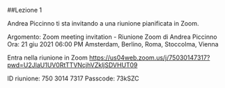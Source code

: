 ##Lezione 1

Andrea Piccinno ti sta invitando a una riunione pianificata in Zoom.

Argomento: Zoom meeting invitation - Riunione Zoom di Andrea Piccinno
Ora: 21 giu 2021 06:00 PM Amsterdam, Berlino, Roma, Stoccolma, Vienna

Entra nella riunione in Zoom
https://us04web.zoom.us/j/75030147317?pwd=U2JlaU1UV0RtTTVNcjhVZkljSDVHUT09

ID riunione: 750 3014 7317
Passcode: 73kSZC
